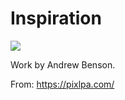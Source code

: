 # Inspiration

![](https://db-feed.s3.amazonaws.com/legacy/Screen_Shot_2017_11_19_at_2_29_32_PM-1511119859693.png)

Work by Andrew Benson.

From: https://pixlpa.com/